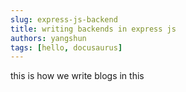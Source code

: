 ```yaml
---
slug: express-js-backend
title: writing backends in express js
authors: yangshun
tags: [hello, docusaurus]
---
```



this is how we write blogs in this 